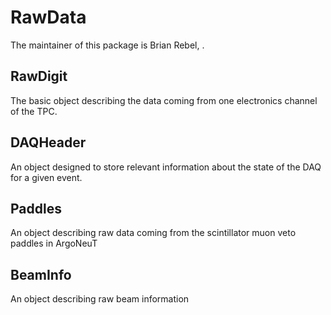 RawData
====================

The maintainer of this package is Brian Rebel, .

RawDigit
----------------------

The basic object describing the data coming from one electronics channel of the TPC.

DAQHeader
------------------------

An object designed to store relevant information about the state of the DAQ for a given event.

Paddles
--------------------

An object describing raw data coming from the scintillator muon veto paddles in ArgoNeuT

BeamInfo
----------------------

An object describing raw beam information
